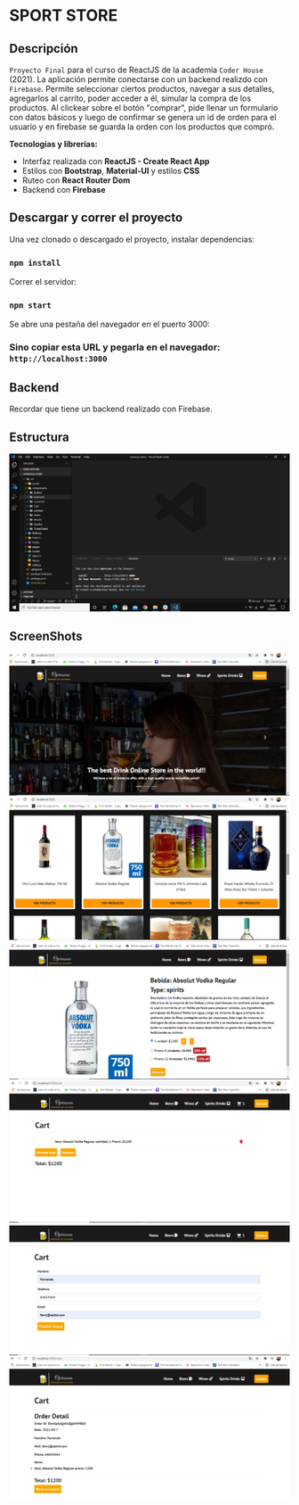 # SPORT STORE

## Descripción

`Proyecto Final` para el curso de ReactJS de la academia `Coder House` (2021).
La aplicación permite conectarse con un backend realizdo con `Firebase`.
Permite seleccionar ciertos productos, navegar a sus detalles, agregarlos al carrito, poder acceder a él, simular la compra de los productos.
Al clickear sobre el botón "comprar", pide llenar un formulario con datos básicos y luego de confirmar
se genera un id de orden para el usuario y en firebase se guarda la orden con los productos que compró.

**Tecnologías y librerías:**

- Interfaz realizada con **ReactJS - Create React App**
- Estilos con **Bootstrap**, **Material-UI** y estilos **CSS**
- Ruteo con **React Router Dom**
- Backend con **Firebase**

## Descargar y correr el proyecto

Una vez clonado o descargado el proyecto, instalar dependencias:

### `npm install`

Correr el servidor:

### `npm start`

Se abre una pestaña del navegador en el puerto 3000:

### Sino copiar esta URL y pegarla en el navegador: `http://localhost:3000`

## Backend

Recordar que tiene un backend realizado con Firebase.

## Estructura

![estructura](https://raw.githubusercontent.com/fergiraudo91/opressus-store/master/vscode.png)

## ScreenShots

![image00](https://raw.githubusercontent.com/fergiraudo91/opressus-store/master/drink.png)
![image01](https://raw.githubusercontent.com/fergiraudo91/opressus-store/master/drink2.png)
![image02](https://raw.githubusercontent.com/fergiraudo91/opressus-store/master/drink3.png)
![image03](https://raw.githubusercontent.com/fergiraudo91/opressus-store/master/drink4.png)
![image04](https://raw.githubusercontent.com/fergiraudo91/opressus-store/master/drink5.png)
![image05](https://raw.githubusercontent.com/fergiraudo91/opressus-store/master/drink6.png)
